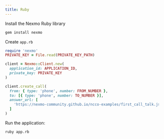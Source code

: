 ```yaml
---
title: Ruby
---
```


Install the Nexmo Ruby library

```bash
gem install nexmo
```

Create `app.rb`

```ruby
require 'nexmo'
PRIVATE_KEY = File.read(PRIVATE_KEY_PATH)

client = Nexmo::Client.new(
  application_id: APPLICATION_ID,
  private_key: PRIVATE_KEY
)

client.create_call(
  from: { type: 'phone', number: FROM_NUMBER },
  to: [{ type: 'phone', number: TO_NUMBER }],
  answer_url: [
    'https://nexmo-community.github.io/ncco-examples/first_call_talk.json'
  ]
)
```

Run the application:

```bash
ruby app.rb
```
